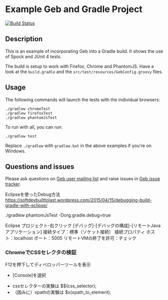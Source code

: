 # Example Geb and Gradle Project

[![Build Status][build_status]](https://snap-ci.com/geb/geb-example-gradle/branch/master)

## Description

This is an example of incorporating Geb into a Gradle build. It shows the use of Spock and JUnit 4 tests.

The build is setup to work with Firefox, Chrome and PhantomJS. Have a look at the `build.gradle` and the `src/test/resources/GebConfig.groovy` files.

## Usage

The following commands will launch the tests with the individual browsers:

    ./gradlew chromeTest
    ./gradlew firefoxTest
    ./gradlew phantomJsTest

To run with all, you can run:

    ./gradlew test

Replace `./gradlew` with `gradlew.bat` in the above examples if you're on Windows.

## Questions and issues

Please ask questions on [Geb user mailing list][mailing_list] and raise issues in [Geb issue tracker][issue_tracker].


[build_status]: https://snap-ci.com/geb/geb-example-gradle/branch/master/build_image "Build Status"
[mailing_list]: https://groups.google.com/forum/#!forum/geb-user
[issue_tracker]: https://github.com/geb/issues/issues


Eclipseを使ったDebug方法
https://softdevbuilttolast.wordpress.com/2015/04/15/debugging-build-gradle-with-eclipse/

./gradlew phantomJsTest -Dorg.gradle.debug=true

Eclipse
プロジェクト-右クリック
[デバッグ]-[デバッグの構成]-[リモートJavaアプリケーション]
接続タイプ：標準（ソケット接続）
接続プロパティ
	ホスト：localhost
	ポート：5005
リモートVMの終了を許可：チェック



### ChromeでCSSセレクタの検証
F12を押下してディベロッパーツールを表示
* [Console]を選択
- cssセレクターの実験は $$(css_selector);
- （因みに）xpathの実験は $x(xpath_to_element);